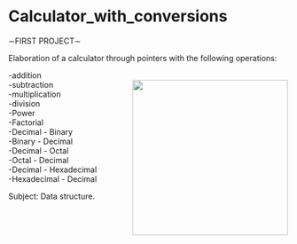 # Calculator_with_conversions

∼FIRST PROJECT∼


Elaboration of a calculator through pointers with the following operations: 

-addition <br>
<img align="right" height="280em" align="right" src="https://user-images.githubusercontent.com/69487958/147026750-0c92d243-6358-45a5-9844-52e46d8cbd0a.gif"/>
-subtraction <br>
-multiplication <br> 
-division <br>
-Power <br>
-Factorial <br>
-Decimal - Binary <br>
-Binary - Decimal <br>
-Decimal - Octal <br>
-Octal - Decimal <br>
-Decimal - Hexadecimal <br>
-Hexadecimal - Decimal <br>

Subject: Data structure.

